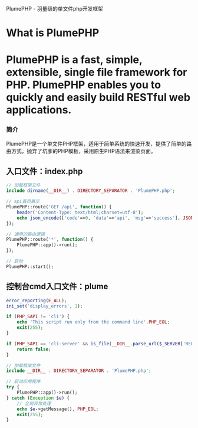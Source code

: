 PlumePHP - 羽量级的单文件php开发框架

# What is PlumePHP

PlumePHP is a fast, simple, extensible, single file framework for PHP.
PlumePHP enables you to quickly and easily build RESTful web applications.
========

### 简介

PlumePHP是一个单文件PHP框架，适用于简单系统的快速开发，提供了简单的路由方式，抛弃了坑爹的PHP模板，采用原生PHP语法来渲染页面。

## 入口文件：index.php

```php
// 加载框架文件
include dirname(__DIR__) . DIRECTORY_SEPARATOR . 'PlumePHP.php';

// api首页展示
PlumePHP::route('GET /api', function() {
    header('Content-Type: text/html;charset=utf-8');
    echo json_encode(['code'=>0, 'data'=>'api', 'msg'=>'success'], JSON_UNESCAPED_UNICODE);
});

// 通用的路由逻辑
PlumePHP::route('*', function() {
    PlumePHP::app()->run();
});

// 启动
PlumePHP::start();
```

## 控制台cmd入口文件：plume
```php
error_reporting(E_ALL);
ini_set('display_errors', 1);

if (PHP_SAPI != 'cli') {
    echo 'This script run only from the command line'.PHP_EOL;
    exit(255);
}

if (PHP_SAPI == 'cli-server' && is_file(__DIR__.parse_url($_SERVER['REQUEST_URI'], PHP_URL_PATH))) {
    return false;
}

// 加载框架文件
include __DIR__ . DIRECTORY_SEPARATOR . 'PlumePHP.php';

// 启动应用程序
try {
    PlumePHP::app()->run();
} catch (Exception $e) {
    // 全局异常处理
    echo $e->getMessage(), PHP_EOL;
    exit(255);
}
```
